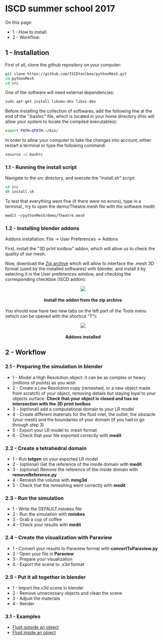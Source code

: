 # ISCD summer school 2017

On this page:
* 1 - How to install:
* 2 - Workflow:

## 1 - Installation

First of all, clone the github repository on your computer:
```bash
git clone https://github.com/ISCDtoolbox/pythonMesh.git
cd pythonMesh
cd src
```

One of the software will need external dependencies:
```bash
sudo apt-get install libxmu-dev libxi-dev
```

Before installing the collection of softwares, add the following line at the end of the ".bashrc" file, which is located in your home directory (this will allow your system to locate the compiled executables):
```bash
export PATH=$PATH:~/bin/
```
In order to allow your computer to take the changes into account, either restart a terminal or type the following command:
```bash
souurce ~/.bashrc
```

### 1.1 - Running the install script
Navigate to the src directory, and execute the "install.sh" script:
```bash
cd src
sh install.sh
```

To test that everything went fine (if there were no errors), type in a terminal,, try to open the demo/Theatre.mesh file with the software medit:
```bash
medit ~/pythonMesh/demo/Theatre.mesh
```

### 1.2 - Installing blender addons
Addons installation: File -> User Preferences -> Addons

First, install the "3D print toolbox" addon, which will allow us to check the quality of our mesh.

Now, download the [Zip archive](https://github.com/ISCDtoolbox/pythonMesh/releases/download/1.0/addon.zip) which will allow to interface the .mesh 3D format (used by the installed softwares) with blender, and install it by selecting it in the User preferences window, and checking the corresponding checkbox (ISCD addon):
<p align="center">
<img src="https://user-images.githubusercontent.com/11873158/28865179-44744866-776f-11e7-993a-72902a2e0a05.png"/>
<h4 align="center">Install the addon from the zip archive</h4>
</p>

You should now have two new tabs on the left part of the Tools menu (which can be opened with the shortcut "T"):
<p align="center">
<img src="https://user-images.githubusercontent.com/11873158/28865364-eb9aefbe-776f-11e7-9cd3-721e5dada275.png"/>
<h4 align="center">Addons installed</h4>
</p>

## 2 - Workflow

### 2.1 - Preparing the simulation in blender
* 1 - Model a High Resolution object: it can be as complex or heavy (millions of points) as you wish
* 2 - Create a Low Resolution copy (remeshed, or a new object made from scratch) of your object, removing details but staying loyal to your objects surface. **Check that your object is closed and has no intersection with the 3D print toolbox**
* 3 - (optional) add a computational domain to your LR model
* 4 - Create different materials for the fluid inlet, the outlet, the obstacle (your mesh) and the boundaries of your domain (if you had to go through step 3)
* 5 - Export your LR model to .mesh format
* 6 - Check that your file exported correctly with **medit**

### 2.2 - Create a tetrahedral domain
* 1 - Run **tetgen** on your exported LR model
* 2 - (optional) Get the reference of the inside domain with **medit**
* 3 - (optional) Remove the reference of the inside domain with **removeReference.py**
* 4 - Remesh the volume with **mmg3d**
* 5 - Check that the remeshing went correctly with **medit**

### 2.3 - Run the simulation
* 1 - Write the DEFAULT.nstokes file
* 2 - Run the simulation with **nstokes**
* 3 - Grab a cup of coffee
* 4 - Check your results with **medit**

### 2.4 - Create the visualization with Paraview
* 1 - Convert your results to Paraview format with **convertToParaview.py**
* 2 - Open your file in **Paraview**
* 3 - Prepare your visualization
* 4 - Export the scene to .x3d format

### 2.5 - Put it all together in blender
* 1 - Import the x3d scene in blender
* 2 - Remove unnecessary objects and clean the scene
* 3 - Adjust the materials
* 4 - Render

### 3.1 - Examples
* [Fluid outside an object](docs/fluidsOutside.md)
* [Fluid inside  an object](docs/fluidsInside.md)
